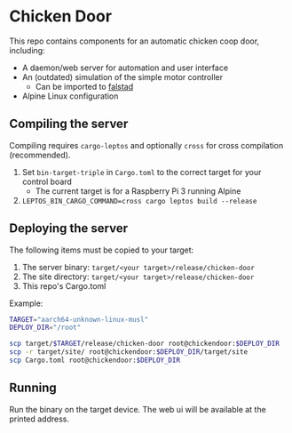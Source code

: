 # Chicken Door
This repo contains components for an automatic chicken coop door, including:
- A daemon/web server for automation and user interface
- An (outdated) simulation of the simple motor controller
    - Can be imported to [falstad](https://www.falstad.com/circuit/circuitjs.html)
- Alpine Linux configuration
## Compiling the server
Compiling requires `cargo-leptos` and optionally `cross` for cross compilation (recommended).

1. Set `bin-target-triple` in `Cargo.toml` to the correct target for your control board
	- The current target is for a Raspberry Pi 3 running Alpine
2. `LEPTOS_BIN_CARGO_COMMAND=cross cargo leptos build --release`
## Deploying the server
The following items must be copied to your target:
1. The server binary: `target/<your target>/release/chicken-door`
2. The site directory: `target/<your target>/release/chicken-door`
3. This repo's Cargo.toml

Example:
```bash
TARGET="aarch64-unknown-linux-musl"
DEPLOY_DIR="/root"

scp target/$TARGET/release/chicken-door root@chickendoor:$DEPLOY_DIR
scp -r target/site/ root@chickendoor:$DEPLOY_DIR/target/site
scp Cargo.toml root@chickendoor:$DEPLOY_DIR
```

## Running
Run the binary on the target device. The web ui will be available at the printed address.
